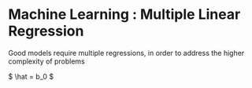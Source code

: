 # Machine Learning : Multiple Linear Regression

Good models require multiple regressions, in order to address the higher complexity of problems 

$ \hat = b_0 $
